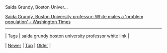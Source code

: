 <!--
title: Saida Grundy, Boston University professor
date: 2020-06-28T15:27:00.080Z
tags: saida, grundy, boston, university, professor, white, link
-->


Saida Grundy, Boston Univer...

[Saida Grundy, Boston University professor: White males a 'problem population' - Washington Times](http://www.washingtontimes.com/news/2015/may/9/saida-grundy-boston-university-professor-white-mal/)

<!--BOTTOM-POST-NAVIGATION-->
---

| [Tags](tags.md) | [saida](tag-saida.md) [grundy](tag-grundy.md) [boston](tag-boston.md) [university](tag-university.md) [professor](tag-professor.md) [white](tag-white.md) [link](tag-link.md) |

| [Newer](118953356029.md) | [Top](index.md) | [Older](119214390384.md) |
